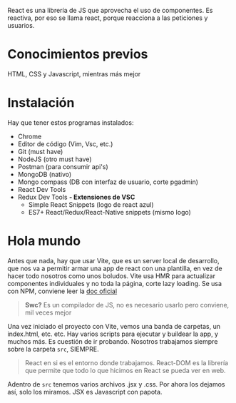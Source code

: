 React es una librería de JS que aprovecha el uso de componentes. Es reactiva, por eso se llama react, porque reacciona a las peticiones y usuarios.
# Conocimientos previos
HTML, CSS y Javascript, mientras más mejor
# Instalación
Hay que tener estos programas instalados:
- Chrome
- Editor de código (Vim, Vsc, etc.)
- Git (must have)
- NodeJS (otro must have)
- Postman (para consumir api's)
- MongoDB (nativo)
- Mongo compass (DB con interfaz de usuario, corte pgadmin)
- React Dev Tools
- Redux Dev Tools
**- Extensiones de VSC**
	- Simple React Snippets (logo de react azul)
	- ES7+ React/Redux/React-Native snippets (mismo logo)
# Hola mundo
Antes que nada, hay que usar Vite, que es un server local de desarrollo, que nos va a permitir armar una app de react con una plantilla, en vez de hacer todo nosotros como unos boludos.
Vite usa HMR para actualizar componentes individuales y no toda la página, corte lazy loading.
Se usa con NPM, conviene leer la [doc oficial](https://vitejs.dev/guide/)

> **Swc?** Es un compilador de JS, no es necesario usarlo pero conviene, mil veces mejor

Una vez iniciado el proyecto con Vite, vemos una banda de carpetas, un index.html, etc. etc.
Hay varios scripts para ejecutar y buildear la app, y muchos más. Es cuestión de ir probando.
Nosotros trabajamos siempre sobre la carpeta `src`, SIEMPRE.

> React en si es el entorno donde trabajamos. React-DOM es la librería que permite que todo lo que hicimos en React se pueda ver en web.

Adentro de  `src`  tenemos varios archivos .jsx y .css. Por ahora los dejamos así, solo los miramos. JSX es Javascript con papota.
